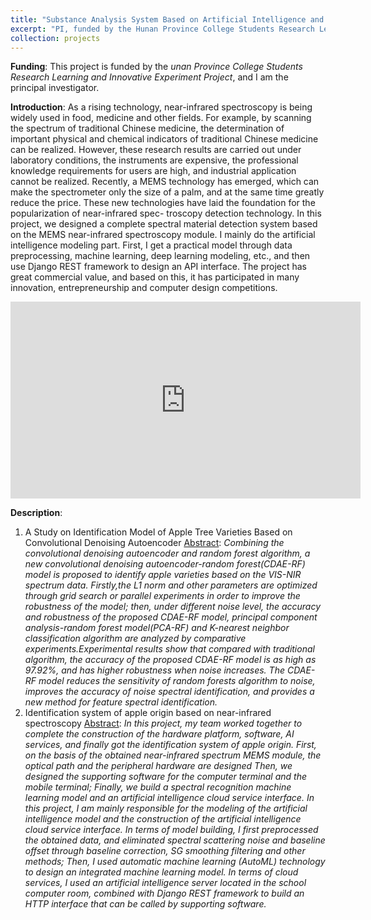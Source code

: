 ```yaml
---
title: "Substance Analysis System Based on Artificial Intelligence and Near-infrared Spectroscopy"
excerpt: "PI, funded by the Hunan Province College Students Research Learning and Innovative Experiment Project<br/><img src='/images/nir.png' height='300' width='500'>"
collection: projects
---
```

**Funding**: This project is funded by the *unan Province College Students Research Learning and Innovative Experiment Project*, and I am the principal investigator.

**Introduction**: As a rising technology, near-infrared spectroscopy is being widely used in food, medicine and other fields. For example, by scanning the spectrum of traditional Chinese medicine, the determination of important physical and chemical indicators of traditional Chinese medicine can be realized. However, these research results are carried out under laboratory conditions, the instruments are expensive, the professional knowledge requirements for users are high, and industrial application cannot be realized. Recently, a MEMS technology has emerged, which can make the spectrometer only the size of a palm, and at the same time greatly reduce the price. These new technologies have laid the foundation for the popularization of near-infrared spec- troscopy detection technology. In this project, we designed a complete spectral material detection system based on the MEMS near-infrared spectroscopy module. I mainly do the artificial intelligence modeling part. First, I get a practical model through data preprocessing, machine learning, deep learning modeling, etc., and then use Django REST framework to design an API interface. The project has great commercial value, and based on this, it has participated in many innovation, entrepreneurship and computer design competitions.

<div align=center>
<iframe width="560" height="315" src="https://www.youtube.com/embed/rtlu_iZz9U8?si=p4l_RMdWHxwq3cKC" title="YouTube video player" frameborder="0" allow="accelerometer; autoplay; clipboard-write; encrypted-media; gyroscope; picture-in-picture; web-share" referrerpolicy="strict-origin-when-cross-origin" allowfullscreen></iframe>
</div>

**Description**: 
1. A Study on Identification Model of Apple Tree Varieties Based on Convolutional Denoising Autoencoder
<u>Abstract</u>: *Combining the convolutional denoising autoencoder and random forest algorithm, a new convolutional denoising autoencoder-random forest(CDAE-RF) model is proposed to identify apple varieties based on the VIS-NIR spectrum data. Firstly,the L1 norm and other parameters are optimized through grid search or parallel experiments in order to improve the robustness of the model; then, under different noise level, the accuracy and robustness of the proposed CDAE-RF model, principal component analysis-random forest model(PCA-RF) and K-nearest neighbor classification algorithm are analyzed by comparative experiments.Experimental results show that compared with traditional algorithm, the accuracy of the proposed CDAE-RF model is as high as 97.92%, and has higher robustness when noise increases. The CDAE-RF model reduces the sensitivity of random forests algorithm to noise, improves the accuracy of noise spectral identification, and provides a new method for feature spectral identification.*
1. Identification system of apple origin based on near-infrared spectroscopy
<u>Abstract</u>: *In this project, my team worked together to complete the construction of the hardware platform, software, AI services, and finally got the identification system of apple origin. First, on the basis of the obtained near-infrared spectrum MEMS module, the optical path and the peripheral hardware are designed Then, we designed the supporting software for the computer terminal and the mobile terminal; Finally, we build a spectral recognition machine learning model and an artificial intelligence cloud service interface. In this project, I am mainly responsible for the modeling of the artificial intelligence model and the construction of the artificial intelligence cloud service interface. In terms of model building, I first preprocessed the obtained data, and eliminated spectral scattering noise and baseline offset through baseline correction, SG smoothing filtering and other methods; Then, I used automatic machine learning (AutoML) technology to design an integrated machine learning model. In terms of cloud services, I used an artificial intelligence server located in the school computer room, combined with Django REST framework to build an HTTP interface that can be called by supporting software.*
